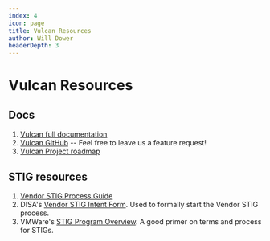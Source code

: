 ```yaml
---
index: 4
icon: page
title: Vulcan Resources
author: Will Dower
headerDepth: 3
---
```


# Vulcan Resources

## Docs
1. [Vulcan full documentation](https://saf.mitre.org/docs/vulcan-install)
2. [Vulcan GitHub](https://github.com/mitre/vulcan) -- Feel free to leave us a feature request!
3. [Vulcan Project roadmap](https://github.com/orgs/mitre/projects/7)

## STIG resources
1. [Vendor STIG Process Guide](../assets/downloads/U_Vendor_STIG_Process_Guide_V4R1_20220815.pdf)
2. DISA's [Vendor STIG Intent Form](https://dl.dod.cyber.mil/wp-content/uploads/stigs/pdf/U_Vendor_STIG_Intent_Form.pdf). Used to formally start the Vendor STIG process.
3. VMWare's [STIG Program Overview](https://www.vmware.com/content/dam/digitalmarketing/vmware/en/pdf/docs/vmware-stig-program-overview.pdf). A good primer on terms and process for STIGs.



